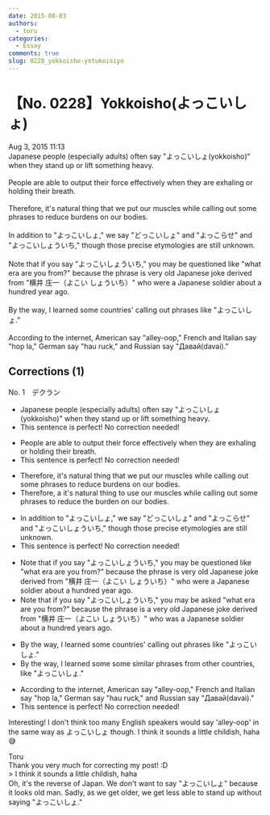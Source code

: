 ```yaml
---
date: 2015-08-03
authors:
  - toru
categories:
  - Essay
comments: true
slug: 0228_yokkoisho-yotukoisiyo
---
```


# 【No. 0228】Yokkoisho(よっこいしょ)
<div class="date">Aug 3, 2015 11:13</div>
<div id="post"><div id="body_show_ori">
Japanese people (especially adults) often say "よっこいしょ(yokkoisho)" when they stand up or lift something heavy.<br/><br/>People are able to output their force effectively when they are exhaling or holding their breath.<br/><br/>Therefore, it's natural thing that we put our muscles while calling out some phrases to reduce burdens on our bodies.<br/><br/>In addition to "よっこいしょ," we say "どっこいしょ" and "よっこらせ" and "よっこいしょういち," though those precise etymologies are still unknown.<br/><br/>Note that if you say "よっこいしょういち," you may be questioned like "what era are you from?" because the phrase is very old Japanese joke derived from "横井 庄一（よこい しょういち）" who were a Japanese soldier about a hundred year ago.<br/><br/>By the way, I learned some countries' calling out phrases like "よっこいしょ."<br/><br/>According to the internet, American say "alley-oop," French and Italian say "hop la," German say "hau ruck," and Russian say "Давай(davai)."
</div></div>

<!-- more -->


## Corrections (1)
<div id="block"><div class="first_name"> No. 1　<span class="just_name">デクラン</span></div><div id="block2">
<ul class="correction_field">
<li class="incorrect">Japanese people (especially adults) often say "よっこいしょ(yokkoisho)" when they stand up or lift something heavy.</li>
<li class="corrected perfect">This sentence is perfect! No correction needed!</li>
</ul>
<ul class="correction_field">
<li class="incorrect">People are able to output their force effectively when they are exhaling or holding their breath.</li>
<li class="corrected perfect">This sentence is perfect! No correction needed!</li>
</ul>
<ul class="correction_field">
<li class="incorrect">Therefore, it's natural thing that we put our muscles while calling out some phrases to reduce burdens on our bodies.</li>
<li class="corrected correct">
Therefore, <span class="f_red">a </span>it's natural thing <span class="f_red">to use</span> our muscles while calling out some phrases to reduce <span class="f_red">the </span>burden on our bodies.
</li>
</ul>
<ul class="correction_field">
<li class="incorrect">In addition to "よっこいしょ," we say "どっこいしょ" and "よっこらせ" and "よっこいしょういち," though those precise etymologies are still unknown.</li>
<li class="corrected perfect">This sentence is perfect! No correction needed!</li>
</ul>
<ul class="correction_field">
<li class="incorrect">Note that if you say "よっこいしょういち," you may be questioned like "what era are you from?" because the phrase is very old Japanese joke derived from "横井 庄一（よこい しょういち）" who were a Japanese soldier about a hundred year ago.</li>
<li class="corrected correct">
Note that if you say "よっこいしょういち," you may be <span class="f_blue">asked</span> "what era are you from?" because the phrase is <span class="f_red">a </span>very old Japanese joke derived from "横井 庄一（よこい しょういち）" who <span class="f_red">was</span> a Japanese soldier about a hundred year<span class="f_red">s</span> ago.
</li>
</ul>
<ul class="correction_field">
<li class="incorrect">By the way, I learned some countries' calling out phrases like "よっこいしょ."</li>
<li class="corrected correct">
By the way, I learned some <span class="f_blue">some similar phrases from other countries,</span> like "よっこいしょ."
</li>
</ul>
<ul class="correction_field">
<li class="incorrect">According to the internet, American say "alley-oop," French and Italian say "hop la," German say "hau ruck," and Russian say "Давай(davai)."</li>
<li class="corrected perfect">This sentence is perfect! No correction needed!</li>
</ul>
<p class="comment_small">
 Interesting! I don't think too many English speakers would say 'alley-oop' in the same way as よっこいしょ though. I think it sounds a little childish, haha 😅
</p>

</div><div class="name"><span class="just_name">Toru</span><br>
Thank you very much for correcting my post! :D<br/>&gt; I think it sounds a little childish, haha<br/>Oh, it's the reverse of Japan. We don't want to say "よっこいしょ" because it looks old man. Sadly, as we get older, we get less able to stand up without saying "よっこいしょ."
</div>
</div>

